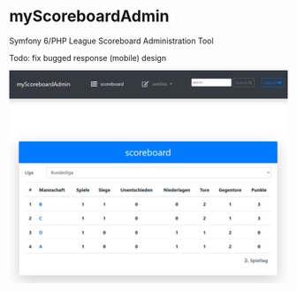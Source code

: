 # myScoreboardAdmin
Symfony 6/PHP League Scoreboard Administration Tool

Todo: fix bugged response (mobile) design

![alt text](https://github.com/snoke/myScoreboardAdmin/blob/master/myscoreboardadmin.png?raw=true)
